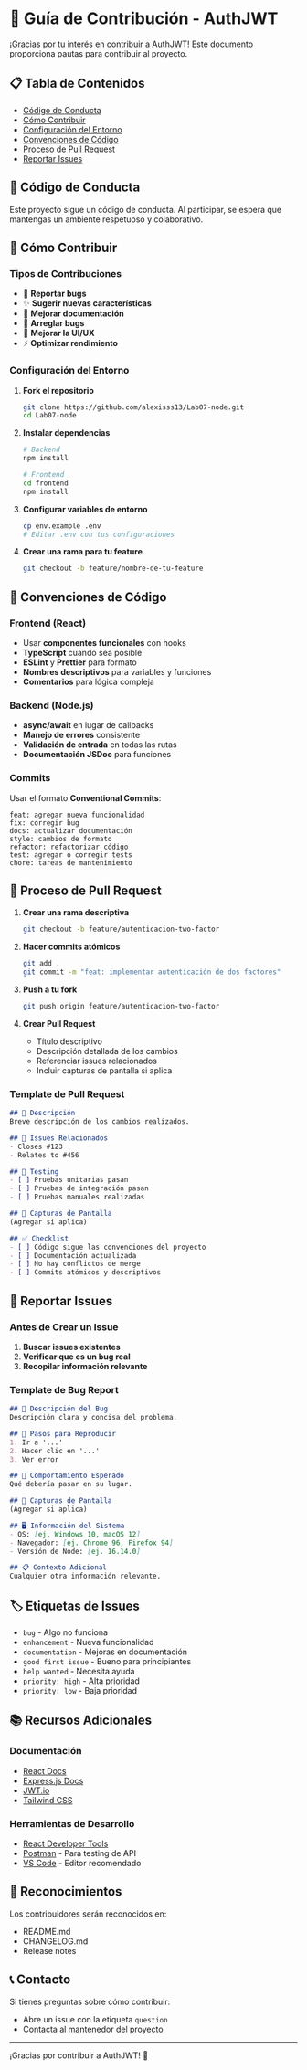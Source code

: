 # 🤝 Guía de Contribución - AuthJWT

¡Gracias por tu interés en contribuir a AuthJWT! Este documento proporciona pautas para contribuir al proyecto.

## 📋 Tabla de Contenidos

- [Código de Conducta](#código-de-conducta)
- [Cómo Contribuir](#cómo-contribuir)
- [Configuración del Entorno](#configuración-del-entorno)
- [Convenciones de Código](#convenciones-de-código)
- [Proceso de Pull Request](#proceso-de-pull-request)
- [Reportar Issues](#reportar-issues)

## 🤝 Código de Conducta

Este proyecto sigue un código de conducta. Al participar, se espera que mantengas un ambiente respetuoso y colaborativo.

## 🚀 Cómo Contribuir

### Tipos de Contribuciones

- 🐛 **Reportar bugs**
- ✨ **Sugerir nuevas características**
- 📝 **Mejorar documentación**
- 🔧 **Arreglar bugs**
- 🎨 **Mejorar la UI/UX**
- ⚡ **Optimizar rendimiento**

### Configuración del Entorno

1. **Fork el repositorio**
   ```bash
   git clone https://github.com/alexisss13/Lab07-node.git
   cd Lab07-node
   ```

2. **Instalar dependencias**
   ```bash
   # Backend
   npm install
   
   # Frontend
   cd frontend
   npm install
   ```

3. **Configurar variables de entorno**
   ```bash
   cp env.example .env
   # Editar .env con tus configuraciones
   ```

4. **Crear una rama para tu feature**
   ```bash
   git checkout -b feature/nombre-de-tu-feature
   ```

## 📝 Convenciones de Código

### Frontend (React)
- Usar **componentes funcionales** con hooks
- **TypeScript** cuando sea posible
- **ESLint** y **Prettier** para formato
- **Nombres descriptivos** para variables y funciones
- **Comentarios** para lógica compleja

### Backend (Node.js)
- **async/await** en lugar de callbacks
- **Manejo de errores** consistente
- **Validación de entrada** en todas las rutas
- **Documentación JSDoc** para funciones

### Commits
Usar el formato **Conventional Commits**:
```
feat: agregar nueva funcionalidad
fix: corregir bug
docs: actualizar documentación
style: cambios de formato
refactor: refactorizar código
test: agregar o corregir tests
chore: tareas de mantenimiento
```

## 🔄 Proceso de Pull Request

1. **Crear una rama descriptiva**
   ```bash
   git checkout -b feature/autenticacion-two-factor
   ```

2. **Hacer commits atómicos**
   ```bash
   git add .
   git commit -m "feat: implementar autenticación de dos factores"
   ```

3. **Push a tu fork**
   ```bash
   git push origin feature/autenticacion-two-factor
   ```

4. **Crear Pull Request**
   - Título descriptivo
   - Descripción detallada de los cambios
   - Referenciar issues relacionados
   - Incluir capturas de pantalla si aplica

### Template de Pull Request

```markdown
## 📝 Descripción
Breve descripción de los cambios realizados.

## 🔗 Issues Relacionados
- Closes #123
- Relates to #456

## 🧪 Testing
- [ ] Pruebas unitarias pasan
- [ ] Pruebas de integración pasan
- [ ] Pruebas manuales realizadas

## 📸 Capturas de Pantalla
(Agregar si aplica)

## ✅ Checklist
- [ ] Código sigue las convenciones del proyecto
- [ ] Documentación actualizada
- [ ] No hay conflictos de merge
- [ ] Commits atómicos y descriptivos
```

## 🐛 Reportar Issues

### Antes de Crear un Issue

1. **Buscar issues existentes**
2. **Verificar que es un bug real**
3. **Recopilar información relevante**

### Template de Bug Report

```markdown
## 🐛 Descripción del Bug
Descripción clara y concisa del problema.

## 🔄 Pasos para Reproducir
1. Ir a '...'
2. Hacer clic en '...'
3. Ver error

## 🎯 Comportamiento Esperado
Qué debería pasar en su lugar.

## 📸 Capturas de Pantalla
(Agregar si aplica)

## 🖥️ Información del Sistema
- OS: [ej. Windows 10, macOS 12]
- Navegador: [ej. Chrome 96, Firefox 94]
- Versión de Node: [ej. 16.14.0]

## 📋 Contexto Adicional
Cualquier otra información relevante.
```

## 🏷️ Etiquetas de Issues

- `bug` - Algo no funciona
- `enhancement` - Nueva funcionalidad
- `documentation` - Mejoras en documentación
- `good first issue` - Bueno para principiantes
- `help wanted` - Necesita ayuda
- `priority: high` - Alta prioridad
- `priority: low` - Baja prioridad

## 📚 Recursos Adicionales

### Documentación
- [React Docs](https://reactjs.org/docs)
- [Express.js Docs](https://expressjs.com/)
- [JWT.io](https://jwt.io/)
- [Tailwind CSS](https://tailwindcss.com/docs)

### Herramientas de Desarrollo
- [React Developer Tools](https://chrome.google.com/webstore/detail/react-developer-tools/)
- [Postman](https://www.postman.com/) - Para testing de API
- [VS Code](https://code.visualstudio.com/) - Editor recomendado

## 🎉 Reconocimientos

Los contribuidores serán reconocidos en:
- README.md
- CHANGELOG.md
- Release notes

## 📞 Contacto

Si tienes preguntas sobre cómo contribuir:
- Abre un issue con la etiqueta `question`
- Contacta al mantenedor del proyecto

---

¡Gracias por contribuir a AuthJWT! 🚀
